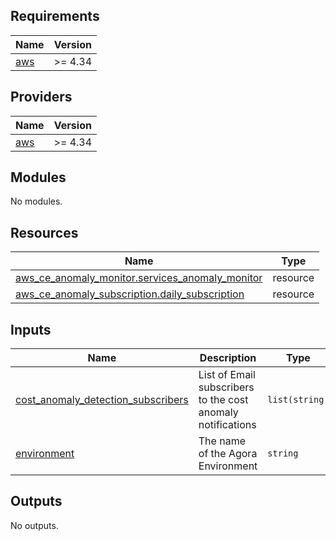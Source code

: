 <!-- BEGIN_TF_DOCS -->
## Requirements

| Name | Version |
|------|---------|
| <a name="requirement_aws"></a> [aws](#requirement\_aws) | >= 4.34 |

## Providers

| Name | Version |
|------|---------|
| <a name="provider_aws"></a> [aws](#provider\_aws) | >= 4.34 |

## Modules

No modules.

## Resources

| Name | Type |
|------|------|
| [aws_ce_anomaly_monitor.services_anomaly_monitor](https://registry.terraform.io/providers/hashicorp/aws/latest/docs/resources/ce_anomaly_monitor) | resource |
| [aws_ce_anomaly_subscription.daily_subscription](https://registry.terraform.io/providers/hashicorp/aws/latest/docs/resources/ce_anomaly_subscription) | resource |

## Inputs

| Name | Description | Type | Default | Required |
|------|-------------|------|---------|:--------:|
| <a name="input_cost_anomaly_detection_subscribers"></a> [cost\_anomaly\_detection\_subscribers](#input\_cost\_anomaly\_detection\_subscribers) | List of Email subscribers to the cost anomaly notifications | `list(string)` | n/a | yes |
| <a name="input_environment"></a> [environment](#input\_environment) | The name of the Agora Environment | `string` | n/a | yes |

## Outputs

No outputs.
<!-- END_TF_DOCS -->